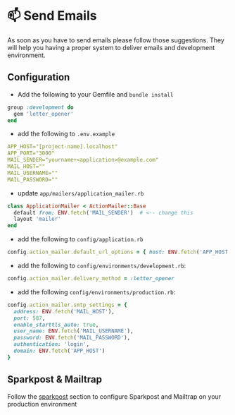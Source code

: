 # :mailbox: Send Emails

As soon as you have to send emails please follow those suggestions.
They will help you having a proper system to deliver emails and development environment.

## Configuration

* Add the following to your Gemfile and `bundle install`

```ruby
group :development do
  gem 'letter_opener'
end
```

* add the following to `.env.example`

```yml
APP_HOST="[project-name].localhost"
APP_PORT="3000"
MAIL_SENDER="yourname+<application>@example.com"
MAIL_HOST=""
MAIL_USERNAME=""
MAIL_PASSWORD=""
```

* update `app/mailers/application_mailer.rb`

```ruby
class ApplicationMailer < ActionMailer::Base
  default from: ENV.fetch('MAIL_SENDER')  # <-- change this
  layout 'mailer'
end
```

* add the following to `config/application.rb`

```ruby
config.action_mailer.default_url_options = { host: ENV.fetch('APP_HOST'), port: ENV.fetch('APP_PORT') }
```

* add the following to `config/environments/development.rb`:

```ruby
config.action_mailer.delivery_method = :letter_opener
```

* add the following `config/environments/production.rb`:

```ruby
config.action_mailer.smtp_settings = {
  address: ENV.fetch('MAIL_HOST'),
  port: 587,
  enable_starttls_auto: true,
  user_name: ENV.fetch('MAIL_USERNAME'),
  password: ENV.fetch('MAIL_PASSWORD'),
  authentication: 'login',
  domain: ENV.fetch('APP_HOST')
}
```

## Sparkpost & Mailtrap

Follow the [sparkpost](../sparkpost_and_mailtrap.md) section to configure Sparkpost and Mailtrap on your production environment
